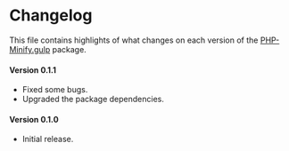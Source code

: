 # Changelog
This file contains highlights of what changes on each version of the [PHP-Minify.gulp](https://github.com/aquafadas-com/php-minify.gulp) package.

#### Version 0.1.1
- Fixed some bugs.
- Upgraded the package dependencies.

#### Version 0.1.0
- Initial release.
